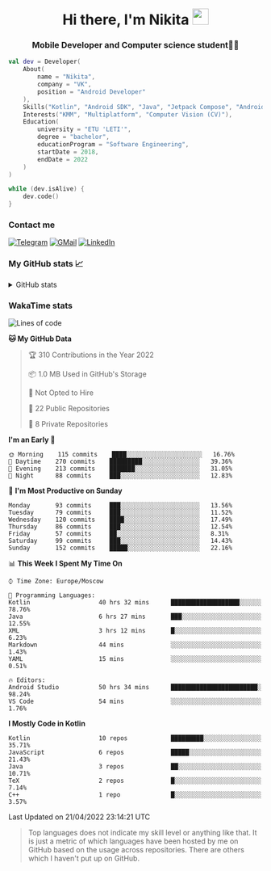 <h1 align="center">
Hi there, I'm Nikita 
<img src="https://github.com/blackcater/blackcater/raw/main/images/Hi.gif" height="32"/>
</h1>
<h3 align="center">Mobile Developer and Computer science student👨‍💻</h3>

```kotlin
val dev = Developer(
    About(
        name = "Nikita",
        company = "VK",
        position = "Android Developer"
    ),
    Skills("Kotlin", "Android SDK", "Java", "Jetpack Compose", "Android Jetpack"),
    Interests("KMM", "Multiplatform", "Computer Vision (CV)"),
    Education(
        university = "ETU 'LETI'",
        degree = "bachelor",
        educationProgram = "Software Engineering",
        startDate = 2018,
        endDate = 2022
    )
)

while (dev.isAlive) {
    dev.code()
}
```

### Contact me

[![Telegram](https://img.shields.io/badge/Telegram-white?style=for-the-badge&logo=telegram&logoColor=29e9ea)](https://t.me/po4yka)
[![GMail](https://img.shields.io/badge/Gmail-white?style=for-the-badge&logo=gmail&logoColor=d14836)](mailto:pochaev.nik@gmail.com)
[![LinkedIn](https://img.shields.io/badge/linkedin%20-white.svg?&style=for-the-badge&logo=linkedin&logoColor=%230077B5)](https://www.linkedin.com/in/nikita-pochaev-415b5a1a1)

### My GitHub stats 📈

<details>
  <summary>GitHub stats</summary>
  <p align="center">
    <img src="https://github-readme-stats.vercel.app/api?username=po4yka&show_icons=true&theme=dark" />
  </p>
</details>

### WakaTime stats

<!--START_SECTION:waka-->
![Lines of code](https://img.shields.io/badge/From%20Hello%20World%20I%27ve%20Written-1%20Million%20lines%20of%20code-blue)

**🐱 My GitHub Data** 

> 🏆 310 Contributions in the Year 2022
 > 
> 📦 1.0 MB Used in GitHub's Storage 
 > 
> 🚫 Not Opted to Hire
 > 
> 📜 22 Public Repositories 
 > 
> 🔑 8 Private Repositories  
 > 
**I'm an Early 🐤** 

```text
🌞 Morning    115 commits    ████░░░░░░░░░░░░░░░░░░░░░   16.76% 
🌆 Daytime    270 commits    █████████░░░░░░░░░░░░░░░░   39.36% 
🌃 Evening    213 commits    ███████░░░░░░░░░░░░░░░░░░   31.05% 
🌙 Night      88 commits     ███░░░░░░░░░░░░░░░░░░░░░░   12.83%

```
📅 **I'm Most Productive on Sunday** 

```text
Monday       93 commits     ███░░░░░░░░░░░░░░░░░░░░░░   13.56% 
Tuesday      79 commits     ███░░░░░░░░░░░░░░░░░░░░░░   11.52% 
Wednesday    120 commits    ████░░░░░░░░░░░░░░░░░░░░░   17.49% 
Thursday     86 commits     ███░░░░░░░░░░░░░░░░░░░░░░   12.54% 
Friday       57 commits     ██░░░░░░░░░░░░░░░░░░░░░░░   8.31% 
Saturday     99 commits     ███░░░░░░░░░░░░░░░░░░░░░░   14.43% 
Sunday       152 commits    █████░░░░░░░░░░░░░░░░░░░░   22.16%

```


📊 **This Week I Spent My Time On** 

```text
⌚︎ Time Zone: Europe/Moscow

💬 Programming Languages: 
Kotlin                   40 hrs 32 mins      ███████████████████░░░░░░   78.76% 
Java                     6 hrs 27 mins       ███░░░░░░░░░░░░░░░░░░░░░░   12.55% 
XML                      3 hrs 12 mins       █░░░░░░░░░░░░░░░░░░░░░░░░   6.23% 
Markdown                 44 mins             ░░░░░░░░░░░░░░░░░░░░░░░░░   1.43% 
YAML                     15 mins             ░░░░░░░░░░░░░░░░░░░░░░░░░   0.51%

🔥 Editors: 
Android Studio           50 hrs 34 mins      ████████████████████████░   98.24% 
VS Code                  54 mins             ░░░░░░░░░░░░░░░░░░░░░░░░░   1.76%

```

**I Mostly Code in Kotlin** 

```text
Kotlin                   10 repos            █████████░░░░░░░░░░░░░░░░   35.71% 
JavaScript               6 repos             █████░░░░░░░░░░░░░░░░░░░░   21.43% 
Java                     3 repos             ██░░░░░░░░░░░░░░░░░░░░░░░   10.71% 
TeX                      2 repos             █░░░░░░░░░░░░░░░░░░░░░░░░   7.14% 
C++                      1 repo              █░░░░░░░░░░░░░░░░░░░░░░░░   3.57%

```



 Last Updated on 21/04/2022 23:14:21 UTC
<!--END_SECTION:waka-->

> Top languages does not indicate my skill level or anything like that. It is just a metric of which languages have been hosted by me on GitHub based on the usage across repositories. There are others which I haven't put up on GitHub.
